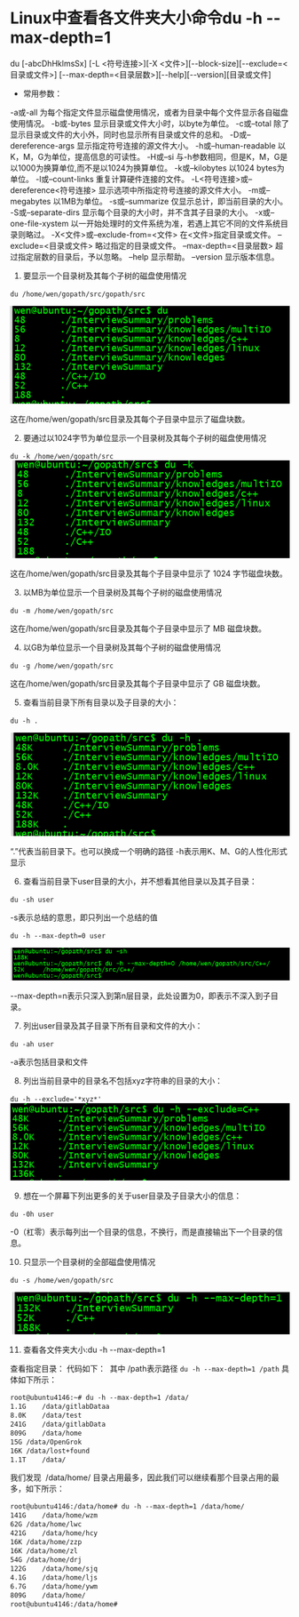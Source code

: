 # Linux中查看各文件夹大小命令du -h --max-depth=1

du [-abcDhHklmsSx] [-L <符号连接>][-X <文件>][--block-size][--exclude=<目录或文件>] [--max-depth=<目录层数>][--help][--version][目录或文件]

* 常用参数：

-a或-all 为每个指定文件显示磁盘使用情况，或者为目录中每个文件显示各自磁盘使用情况。
-b或-bytes 显示目录或文件大小时，以byte为单位。
-c或–total 除了显示目录或文件的大小外，同时也显示所有目录或文件的总和。
-D或–dereference-args 显示指定符号连接的源文件大小。
-h或–human-readable 以K，M，G为单位，提高信息的可读性。
-H或–si 与-h参数相同，但是K，M，G是以1000为换算单位,而不是以1024为换算单位。
-k或–kilobytes 以1024 bytes为单位。
-l或–count-links 重复计算硬件连接的文件。
-L<符号连接>或–dereference<符号连接> 显示选项中所指定符号连接的源文件大小。
-m或–megabytes 以1MB为单位。
-s或–summarize 仅显示总计，即当前目录的大小。
-S或–separate-dirs 显示每个目录的大小时，并不含其子目录的大小。
-x或–one-file-xystem 以一开始处理时的文件系统为准，若遇上其它不同的文件系统目录则略过。
-X<文件>或–exclude-from=<文件> 在<文件>指定目录或文件。
–exclude=<目录或文件> 略过指定的目录或文件。
–max-depth=<目录层数> 超过指定层数的目录后，予以忽略。
–help 显示帮助。
–version 显示版本信息。

1. 要显示一个目录树及其每个子树的磁盘使用情况

`du /home/wen/gopath/src/gopath/src`

![linux_du1](../../images/linux_du1.PNG)

这在/home/wen/gopath/src目录及其每个子目录中显示了磁盘块数。

2. 要通过以1024字节为单位显示一个目录树及其每个子树的磁盘使用情况

`du -k /home/wen/gopath/src`
![linux_du2](../../images/linux_du2.PNG)

这在/home/wen/gopath/src目录及其每个子目录中显示了 1024 字节磁盘块数。

3. 以MB为单位显示一个目录树及其每个子树的磁盘使用情况

`du -m /home/wen/gopath/src`

这在/home/wen/gopath/src目录及其每个子目录中显示了 MB 磁盘块数。

4. 以GB为单位显示一个目录树及其每个子树的磁盘使用情况

`du -g /home/wen/gopath/src`

这在/home/wen/gopath/src目录及其每个子目录中显示了 GB 磁盘块数。

5. 查看当前目录下所有目录以及子目录的大小：

`du -h .`

![linux_du3](../../images/linux_du3.PNG)

“.”代表当前目录下。也可以换成一个明确的路径
-h表示用K、M、G的人性化形式显示

6. 查看当前目录下user目录的大小，并不想看其他目录以及其子目录：

`du -sh user`

-s表示总结的意思，即只列出一个总结的值

`du -h --max-depth=0 user`

![linux_du4](../../images/linux_du4.PNG)

--max-depth=n表示只深入到第n层目录，此处设置为0，即表示不深入到子目录。

7. 列出user目录及其子目录下所有目录和文件的大小：

`du -ah user`

-a表示包括目录和文件

8. 列出当前目录中的目录名不包括xyz字符串的目录的大小：

`du -h --exclude='*xyz*'`
![linux_du5](../../images/linux_du5.PNG)

9. 想在一个屏幕下列出更多的关于user目录及子目录大小的信息：

`du -0h user`

-0（杠零）表示每列出一个目录的信息，不换行，而是直接输出下一个目录的信息。

10. 只显示一个目录树的全部磁盘使用情况

`du -s /home/wen/gopath/src`

![linux_du6](../../images/linux_du6.PNG)

11. 查看各文件夹大小:du -h --max-depth=1

查看指定目录：
代码如下：  其中 /path表示路径
`du -h --max-depth=1 /path`
具体如下所示：
```
root@ubuntu4146:~# du -h --max-depth=1 /data/
1.1G	/data/gitlabDataa
8.0K	/data/test
241G	/data/gitlabData
809G	/data/home
15G	/data/OpenGrok
16K	/data/lost+found
1.1T	/data/
```

我们发现  /data/home/ 目录占用最多，因此我们可以继续看那个目录占用的最多，如下所示：
```
root@ubuntu4146:/data/home# du -h --max-depth=1 /data/home/
141G	/data/home/wzm
62G	/data/home/lwc
421G	/data/home/hcy
16K	/data/home/zzp
16K	/data/home/zl
54G	/data/home/drj
122G	/data/home/sjq
4.1G	/data/home/ljs
6.7G	/data/home/ywm
809G	/data/home/
root@ubuntu4146:/data/home# 
```

